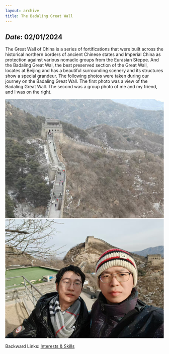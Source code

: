 ```yaml
---
layout: archive
title: The Badaling Great Wall
---
```


## *Date*: 02/01/2024

The Great Wall of China is a series of fortifications that were built across the historical northern borders of ancient Chinese states and Imperial China as protection against various nomadic groups from the Eurasian Steppe. And the Badaling Great Wal, the best preserved section of the Great Wall, locates at Beijing and has a beautiful surrounding scenery and its structures show a special grandeur. The following photos were taken during our journey on the Badaling Great Wall. The first photo was a view of the Badaling Great Wall. The second was a group photo of me and my friend, and I was on the right.

<img src="/news/imgs/changcheng_1.png">
<img src="/news/imgs/changcheng_2.png">

Backward Links: [Interests & Skills](../_pages/interests&skills.md)
